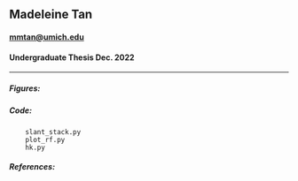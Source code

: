 ## Madeleine Tan 
#### mmtan@umich.edu
#### Undergraduate Thesis Dec. 2022
---------------------------------------
##### Figures: 
##### Code:
        slant_stack.py
        plot_rf.py
        hk.py
##### References:
